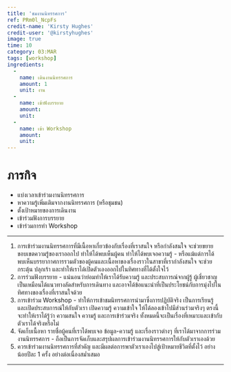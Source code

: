 ```yaml
---
title: 'ชมงานนิทรรศการ'
ref: PRm0l_NcpFs
credit-name: 'Kirsty Hughes'
credit-user: '@kirstyhughes'
image: true
time: 10
category: 03:MAR
tags: [workshop]
ingredients:
  -
    name: เดินงานนิทรรศการ
    amount: 1
    unit: งาน
  -
    name: เข้าฟังบรรยาย
    amount:
    unit:
  -
    name: เข้า Workshop
    amount:
    unit:
---
```


# ภารกิจ
 - แบ่งเวลาเข้าร่วมงานนิทรรศการ
 - หาความรู้เพิ่มเติมจากงานนิทรรศการ (หรือชุมชน)
 - ตั้งเป้าหมายของการเดินงาน
 - เข้าร่วมฟังการบรรยาย
 - เข้าร่วมการทำ Workshop

---
1. การเข้าร่วมงานนิทรรศการที่มีเนื้อหาเกี่ยวข้องกับเรื่องที่เราสนใจ หรือกำลังสนใจ จะช่วยขยายขอบเขตความรู้ของเราออกไป ทำให้ได้พบเห็นผู้คน ทำให้ได้พบเจอความรู้ - หรือแม้แต่การได้พบเห็นบรรยากาศการรวมตัวของผู้คนและเนื้อหาของเรื่องราวในสาขาที่เรากำลังสนใจ จะช่วยกระตุ้น ปลุกเร้า และทำให้เราได้เปิดตัวเองออกไปในทิศทางที่ได้ตั้งใจไว้
2. การร่วมฟังบรรยาย - แน่นอนว่าย่อมทำให้เราได้รับความรู้ และประสบการณ์จากผู้รู้ ผู้เชี่ยวชาญ เป็นเหมือนได้แนวทางลัดสำหรับการเดินทาง และอาจได้ข้อแนะนำที่เป็นประโยชน์กับการมุ่งไปในทิศทางของเรื่องที่เราสนใจด้วย
3. การเข้าร่วม Workshop - ทำให้การเข้าชมนิทรรศการนำมาซึ่งการปฏิบัติจริง เป็นการเรียนรู้ และเปิดประสบการณ์ให้กับตัวเรา เปิดความรู้ ความเข้าใจ ให้ได้ลองเข้าไปมีส่วนร่วมจริงๆ
  ตรงนี้จะทำให้เราได้รู้ว่า ความสนใจ ความรู้ และการเข้าร่วมจริง ทั้งหมดนี้จะเป็นเรื่องที่เหมาะและเข้ากับตัวเราได้จริงหรือไม่
4. จัดเก็บเนื้อหา รายชื่อผู้คนที่เราได้พบเจอ ข้อมูล-ความรู้ และเรื่องราวต่างๆ ที่เราได้มาจากการร่วมงานนิทรรศการ - ถือเป็นการจัดเก็บและสรุปผลการเข้าร่วมงานนิทรรศการให้กับตัวเราเองด้วย
5. ควรเข้าร่วมงานนิทรรศการที่สำคัญ และมีผลต่อการพาตัวเราเองไปสู่เป้าหมายชีวิตที่ตั้งไว้ อย่างน้อยปีละ 1 ครั้ง อย่างต่อเนื่องสม่ำเสมอ

---
